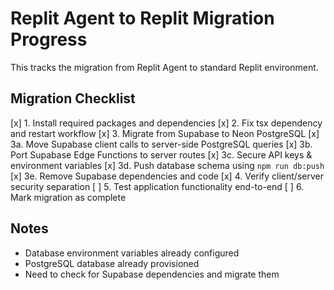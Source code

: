 # Replit Agent to Replit Migration Progress

This tracks the migration from Replit Agent to standard Replit environment.

## Migration Checklist

[x] 1. Install required packages and dependencies
[x] 2. Fix tsx dependency and restart workflow 
[x] 3. Migrate from Supabase to Neon PostgreSQL
  [x] 3a. Move Supabase client calls to server-side PostgreSQL queries
  [x] 3b. Port Supabase Edge Functions to server routes
  [x] 3c. Secure API keys & environment variables
  [x] 3d. Push database schema using `npm run db:push`
  [x] 3e. Remove Supabase dependencies and code
[x] 4. Verify client/server security separation
[ ] 5. Test application functionality end-to-end
[ ] 6. Mark migration as complete

## Notes
- Database environment variables already configured
- PostgreSQL database already provisioned  
- Need to check for Supabase dependencies and migrate them